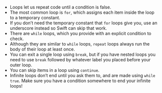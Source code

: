 - Loops let us repeat code until a condition is false.
- The most common loop is `for`, which assigns each item inside the loop to a temporary constant.
- If you don’t need the temporary constant that `for` loops give you, use an underscore instead so Swift can skip that work.
- There are `while` loops, which you provide with an explicit condition to check.
- Although they are similar to `while` loops, `repeat` loops always run the body of their loop at least once.
- You can exit a single loop using `break`, but if you have nested loops you need to use `break` followed by whatever label you placed before your outer loop.
- You can skip items in a loop using `continue`.
- Infinite loops don’t end until you ask them to, and are made using `while true`. Make sure you have a condition somewhere to end your infinite loops!
